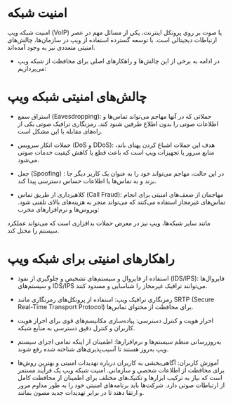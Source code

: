 # امنیت شبکه

امنیت شبکه ویپ (VoIP) یا   صوت بر روی پروتکل اینترنت، یکی از مسائل مهم در عصر ارتباطات دیجیتالی است. با توسعه گسترده استفاده از ویپ در سازمان‌ها، چالش‌های امنیتی متعددی نیز به وجود آمده‌اند. 

- در ادامه به برخی از این چالش‌ها و راهکارهای اصلی برای محافظت از شبکه ویپ می‌پردازیم:

# چالش‌های امنیتی شبکه ویپ <br>

- استراق سمع (Eavesdropping):
حملاتی که در آنها مهاجم می‌تواند تماس‌ها و اطلاعات صوتی را بدون اطلاع طرفین شنود کند. رمزنگاری ترافیک صوتی یکی از راه‌های مقابله با این مشکل است.<br>

- حملات انکار سرویس (DoS و DDoS):
هدف این حملات اشباع کردن پهنای باند، منابع سرور یا تجهیزات ویپ است که باعث قطع یا کاهش کیفیت خدمات صوتی می‌شود.

- جعل (Spoofing) :
در این حالت، مهاجم می‌تواند خود را به عنوان یک کاربر دیگر جا بزند و به تماس‌ها یا اطلاعات حساس دسترسی پیدا کند.<br>

- كلاهبرداری از طریق تماس (Call Fraud):
مهاجمان از ضعف‌های امنیتی برای انجام تماس‌های غیرمجاز استفاده می‌کنند که می‌تواند منجر به هزینه‌های بالای تلفنی شود.
ویروس‌ها و نرم‌افزارهای مخرب:

مانند سایر شبکه‌ها، ویپ نیز در معرض حملات بدافزاری است که می‌تواند عملکرد سیستم را مختل کند.

# راهکارهای امنیتی برای شبکه ویپ
 
- استفاده از فایروال و سیستم‌های تشخیص و جلوگیری از نفوذ (IDS/IPS):
فایروال‌ها و سیستم‌های IDS/IPS می‌توانند ترافیک غیرمجاز را شناسایی و مسدود کنند.

- رمزنگاری ترافیک ویپ:
استفاده از پروتکل‌های رمزنگاری مانند SRTP (Secure Real-Time Transport Protocol) برای محافظت از محتوای تماس‌ها.<br>
- احراز هویت و کنترل دسترسی:
پیاده‌سازی مکانیسم‌های قوی برای احراز هویت کاربران و کنترل دقیق دسترسی به منابع شبکه.

- به‌روزرسانی منظم سیستم‌ها و نرم‌افزارها:
اطمینان از اینکه تمامی اجزای سیستم ویپ به‌روز هستند تا آسیب‌پذیری‌های شناخته شده رفع شوند.

- آموزش کاربران:
آگاهی‌بخشی به کاربران درباره تهدیدات امنیتی و بهترین روش‌ها برای محافظت از اطلاعات شخصی و سازمانی.
امنیت شبکه ویپ یک فرآیند مستمر است که نیاز به ترکیب ابزارها و تکنیک‌های مختلف برای اطمینان از محافظت کامل از ارتباطات صوتی دارد. شرکت‌ها باید برنامه‌های امنیتی خود را به طور مداوم مرور و ارتقا دهند تا در برابر تهدیدات جدید مصون بمانند.

